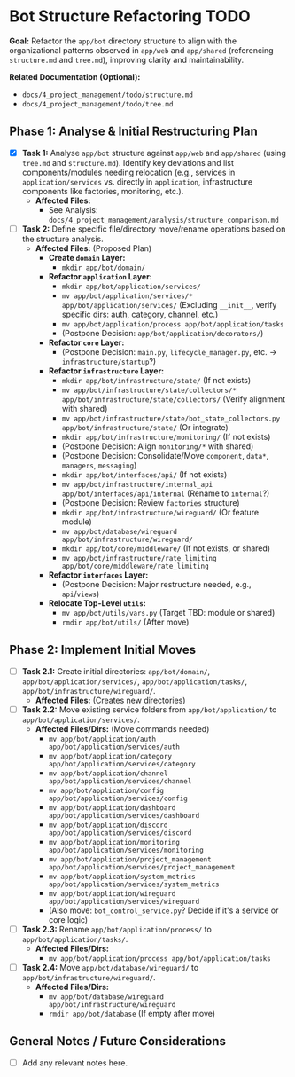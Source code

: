 # Bot Structure Refactoring TODO

**Goal:** Refactor the `app/bot` directory structure to align with the organizational patterns observed in `app/web` and `app/shared` (referencing `structure.md` and `tree.md`), improving clarity and maintainability.

**Related Documentation (Optional):**
*   `docs/4_project_management/todo/structure.md`
*   `docs/4_project_management/todo/tree.md`

## Phase 1: Analyse & Initial Restructuring Plan

*   [x] **Task 1:** Analyse `app/bot` structure against `app/web` and `app/shared` (using `tree.md` and `structure.md`). Identify key deviations and list components/modules needing relocation (e.g., services in `application/services` vs. directly in `application`, infrastructure components like factories, monitoring, etc.).
    *   **Affected Files:**
        *   See Analysis: `docs/4_project_management/analysis/structure_comparison.md`
*   [ ] **Task 2:** Define specific file/directory move/rename operations based on the structure analysis.
    *   **Affected Files:** (Proposed Plan)
        *   **Create `domain` Layer:**
            *   `mkdir app/bot/domain/`
        *   **Refactor `application` Layer:**
            *   `mkdir app/bot/application/services/`
            *   `mv app/bot/application/services/* app/bot/application/services/` (Excluding `__init__`, verify specific dirs: auth, category, channel, etc.)
            *   `mv app/bot/application/process app/bot/application/tasks`
            *   (Postpone Decision: `app/bot/application/decorators/`)
        *   **Refactor `core` Layer:**
            *   (Postpone Decision: `main.py`, `lifecycle_manager.py`, etc. -> `infrastructure/startup`?)
        *   **Refactor `infrastructure` Layer:**
            *   `mkdir app/bot/infrastructure/state/` (If not exists)
            *   `mv app/bot/infrastructure/state/collectors/* app/bot/infrastructure/state/collectors/` (Verify alignment with shared)
            *   `mv app/bot/infrastructure/state/bot_state_collectors.py app/bot/infrastructure/state/` (Or integrate)
            *   `mkdir app/bot/infrastructure/monitoring/` (If not exists)
            *   (Postpone Decision: Align `monitoring/*` with shared)
            *   (Postpone Decision: Consolidate/Move `component`, `data*`, `managers`, `messaging`)
            *   `mkdir app/bot/interfaces/api/` (If not exists)
            *   `mv app/bot/infrastructure/internal_api app/bot/interfaces/api/internal` (Rename to `internal`?)
            *   (Postpone Decision: Review `factories` structure)
            *   `mkdir app/bot/infrastructure/wireguard/` (Or feature module)
            *   `mv app/bot/database/wireguard app/bot/infrastructure/wireguard/`
            *   `mkdir app/bot/core/middleware/` (If not exists, or shared)
            *   `mv app/bot/infrastructure/rate_limiting app/bot/core/middleware/rate_limiting`
        *   **Refactor `interfaces` Layer:**
            *   (Postpone Decision: Major restructure needed, e.g., `api`/`views`)
        *   **Relocate Top-Level `utils`:**
            *   `mv app/bot/utils/vars.py` (Target TBD: module or shared)
            *   `rmdir app/bot/utils/` (After move)

## Phase 2: Implement Initial Moves

*   [ ] **Task 2.1:** Create initial directories: `app/bot/domain/`, `app/bot/application/services/`, `app/bot/application/tasks/`, `app/bot/infrastructure/wireguard/`.
    *   **Affected Files:** (Creates new directories)
*   [ ] **Task 2.2:** Move existing service folders from `app/bot/application/` to `app/bot/application/services/`.
    *   **Affected Files/Dirs:** (Move commands needed)
        *   `mv app/bot/application/auth app/bot/application/services/auth`
        *   `mv app/bot/application/category app/bot/application/services/category`
        *   `mv app/bot/application/channel app/bot/application/services/channel`
        *   `mv app/bot/application/config app/bot/application/services/config`
        *   `mv app/bot/application/dashboard app/bot/application/services/dashboard`
        *   `mv app/bot/application/discord app/bot/application/services/discord`
        *   `mv app/bot/application/monitoring app/bot/application/services/monitoring`
        *   `mv app/bot/application/project_management app/bot/application/services/project_management`
        *   `mv app/bot/application/system_metrics app/bot/application/services/system_metrics`
        *   `mv app/bot/application/wireguard app/bot/application/services/wireguard`
        *   (Also move: `bot_control_service.py`? Decide if it's a service or core logic)
*   [ ] **Task 2.3:** Rename `app/bot/application/process/` to `app/bot/application/tasks/`.
    *   **Affected Files/Dirs:**
        *   `mv app/bot/application/process app/bot/application/tasks`
*   [ ] **Task 2.4:** Move `app/bot/database/wireguard/` to `app/bot/infrastructure/wireguard/`.
    *   **Affected Files/Dirs:**
        *   `mv app/bot/database/wireguard app/bot/infrastructure/wireguard`
        *   `rmdir app/bot/database` (If empty after move)

## General Notes / Future Considerations

*   [ ] Add any relevant notes here. 
